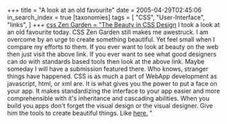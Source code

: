 +++
title = "A look at an old favourite"
date = 2005-04-29T02:45:06
in_search_index = true
[taxonomies]
tags = [
    "CSS",
    "User-Interface",
    "links",
]
+++
<a href="http://www.csszengarden.com/">css Zen Garden = "The Beauty in CSS Design</a> I took a look at an old favourite today. CSS Zen Garden still makes me awestruck. I am overcome by an urge to create something beautiful. Yet feel small when I compare my efforts to them. If you ever want to look at beauty on the web then just visit the above link. If you ever want to see what good designers can do with standards based tools then look at the above link. Maybe someday I will have a submission featured there. Who knows, stranger things have happened. CSS is as much a part of WebApp development as javascript, html, or xml are. It is what gives you the power to put a face on your app. It makes standardizing the interface to your app easier and more comprehensible with it's inheritance and cascading abilities. When you build you apps don't forget the visual design or the visual designer. Give him the tools to create beautiful things. Like <a href="http://www.csszengarden.com/">here.</a> "
